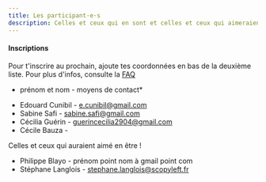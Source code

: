 ```yaml
---
title: Les participant·e·s
description: Celles et ceux qui en sont et celles et ceux qui aimeraient en être !
---
```


#### Inscriptions

Pour t'inscrire au prochain, ajoute tes coordonnées en bas de la deuxième liste.
Pour plus d'infos, consulte la [FAQ](http://walkingdev.fr/#walkingdev/cnv/blob/master/v-34/faq.md)

* prénom et nom - moyens de contact*

- Edouard Cunibil - e.cunibil@gmail.com 
- Sabine Safi - sabine.safi@gmail.com
- Cécilia Guérin - guerincecilia2904@gmail.com
- Cécile Bauza - 

Celles et ceux qui auraient aimé en être !

- Philippe Blayo - prénom point nom à gmail point com
- Stéphane Langlois - stephane.langlois@scopyleft.fr 
